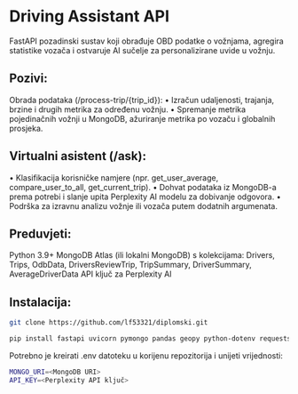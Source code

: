 # Driving Assistant API

FastAPI pozadinski sustav koji obrađuje OBD podatke o vožnjama, agregira statistike vozača i ostvaruje AI sučelje za personalizirane uvide u vožnju.

## Pozivi:
Obrada podataka (/process-trip/{trip_id}):
• Izračun udaljenosti, trajanja, brzine i drugih metrika za određenu vožnju.
• Spremanje metrika pojedinačnih vožnji u MongoDB, ažuriranje metrika po vozaču i globalnih prosjeka.

## Virtualni asistent (/ask):
• Klasifikacija korisničke namjere (npr. get_user_average, compare_user_to_all, get_current_trip).
• Dohvat podataka iz MongoDB-a prema potrebi i slanje upita Perplexity AI modelu za dobivanje odgovora.
• Podrška za izravnu analizu vožnje ili vozača putem dodatnih argumenata.

## Preduvjeti:
Python 3.9+
MongoDB Atlas (ili lokalni MongoDB) s kolekcijama: Drivers, Trips, OdbData, DriversReviewTrip, TripSummary, DriverSummary, AverageDriverData
API ključ za Perplexity AI

## Instalacija:
```bash
git clone https://github.com/lf53321/diplomski.git

pip install fastapi uvicorn pymongo pandas geopy python-dotenv requests
```

Potrebno je kreirati .env datoteku u korijenu repozitorija i unijeti vrijednosti:
```bash
MONGO_URI=<MongoDB URI>
API_KEY=<Perplexity API ključ>
```

